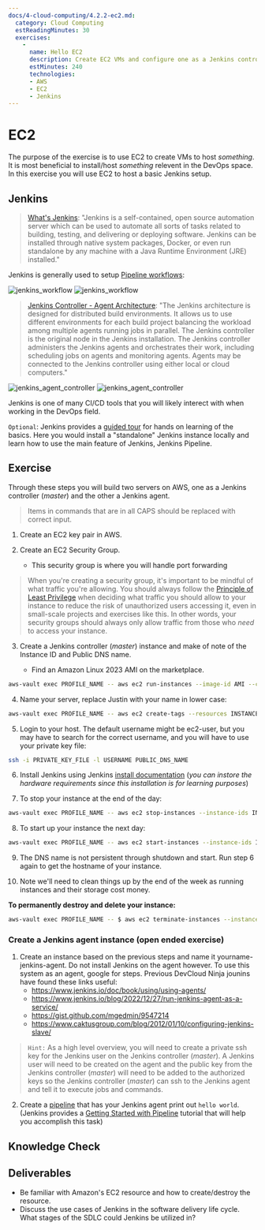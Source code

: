 ```yaml
---
docs/4-cloud-computing/4.2.2-ec2.md:
  category: Cloud Computing
  estReadingMinutes: 30
  exercises:
    -
      name: Hello EC2
      description: Create EC2 VMs and configure one as a Jenkins controller server and the other as a Jenkins agent registered to the server.
      estMinutes: 240
      technologies:
      - AWS
      - EC2
      - Jenkins
---
```


# EC2

The purpose of the exercise is to use EC2 to create VMs to host *something*. It is most beneficial to install/host *something* relevent in the DevOps space. In this exercise you will use EC2 to host a basic Jenkins setup.

## Jenkins

> [What's Jenkins](https://www.jenkins.io): "Jenkins is a self-contained, open source automation server which can be used to automate all sorts of tasks related to building, testing, and delivering or deploying software. Jenkins can be installed through native system packages, Docker, or even run standalone by any machine with a Java Runtime Environment (JRE) installed."

Jenkins is generally used to setup [Pipeline workflows](https://docs.cloudbees.com/docs/cloudbees-ci/latest/pipelines/):

![jenkins_workflow](./img4/cloudbees_jenkins_workflow.png ':class=dark-mode-img-center :alt= cluster image; dark mode')
![jenkins_workflow](./img4/cloudbees_jenkins_workflow.png ':class=light-mode-img-center :alt= cluster image; light mode')

> [Jenkins Controller - Agent Architecture](https://www.jenkins.io/doc/book/using/using-agents/): "The Jenkins architecture is designed for distributed build environments. It allows us to use different environments for each build project balancing the workload among multiple agents running jobs in parallel. The Jenkins controller is the original node in the Jenkins installation. The Jenkins controller administers the Jenkins agents and orchestrates their work, including scheduling jobs on agents and monitoring agents. Agents may be connected to the Jenkins controller using either local or cloud computers."

![jenkins_agent_controller](./img4/jenkins-agent-controller.png ':class=dark-mode-img-center :alt= cluster image; dark mode')
![jenkins_agent_controller](./img4/jenkins-agent-controller.png ':class=light-mode-img-center :alt= cluster image; light mode')

Jenkins is one of many CI/CD tools that you will likely interect with when working in the DevOps field.

`Optional`: Jenkins provides a [guided tour](https://www.jenkins.io/doc/pipeline/tour/getting-started/) for hands on learning of the basics. Here you would install a "standalone" Jenkins instance locally and learn how to use the main feature of Jenkins, Jenkins Pipeline.

## Exercise

Through these steps you will build two servers on AWS, one as a Jenkins controller (*master*) and the other a Jenkins agent.

> Items in commands that are in all CAPS should be replaced with correct input.

1. Create an EC2 key pair in AWS.

2. Create an EC2 Security Group.

   - This security group is where you will handle port forwarding

> When you're creating a security group, it's important to be mindful of what traffic you're allowing. You should always follow the [Principle of Least Privilege](https://www.paloaltonetworks.com/cyberpedia/what-is-the-principle-of-least-privilege) when deciding what traffic you should allow to your instance to reduce the risk of unauthorized users accessing it, even in small-scale projects and exercises like this. In other words, your security groups should always only allow traffic from those who *need* to access your instance.

3. Create a Jenkins controller (*master*) instance and make of note of the Instance ID and Public DNS name.

   - Find an Amazon Linux 2023 AMI on the marketplace.

```bash
aws-vault exec PROFILE_NAME -- aws ec2 run-instances --image-id AMI --count 1 --instance-type t2.micro --key-name KEY_PAIR_NAME --security-groups SECURITY_GROUP
```

4. Name your server, replace Justin with your name in lower case:

```bash
aws-vault exec PROFILE_NAME -- aws ec2 create-tags --resources INSTANCE_ID --tags "Key=Name,Value=justin-jenkins-controller"
```

5. Login to your host. The default username might be ec2-user, but you may have to search for the correct username, and you will have to use your private key file:

```bash
ssh -i PRIVATE_KEY_FILE -l USERNAME PUBLIC_DNS_NAME
```

6. Install Jenkins using Jenkins [install documentation](https://www.jenkins.io/doc/book/installing/linux/) (*you can instore the hardware requirements since this installation is for learning purposes*)

7. To stop your instance at the end of the day:

```bash
aws-vault exec PROFILE_NAME -- aws ec2 stop-instances --instance-ids INSTANCE_ID
```

8. To start up your instance the next day:

```bash
aws-vault exec PROFILE_NAME -- aws ec2 start-instances --instance-ids INSTANCE_ID
```

9. The DNS name is not persistent through shutdown and start. Run step 6 again to get the hostname of your instance.

10. Note we'll need to clean things up by the end of the week as running instances and their storage cost money.

**To permanently destroy and delete your instance:**

```bash
aws-vault exec PROFILE_NAME -- $ aws ec2 terminate-instances --instance-ids INSTANCE_ID
```

### Create a Jenkins agent instance (open ended exercise)

1. Create an instance based on the previous steps and name it yourname-jenkins-agent. Do not install Jenkins on the agent however. To use this system as an agent, google for steps. Previous DevCloud Ninja jounins have found these links useful:
   - <https://www.jenkins.io/doc/book/using/using-agents/>
   - <https://www.jenkins.io/blog/2022/12/27/run-jenkins-agent-as-a-service/>
   - <https://gist.github.com/mgedmin/9547214>
   - <https://www.caktusgroup.com/blog/2012/01/10/configuring-jenkins-slave/>
> `Hint:` As a high level overview, you will need to create a private ssh key for the Jenkins user on the Jenkins controller (*master*). A Jenkins user will need to be created on the agent and the public key from the Jenkins controller (*master*) will need to be added to the authorized keys so the Jenkins controller (*master*) can ssh to the Jenkins agent and tell it to execute jobs and commands.
2. Create a [pipeline](https://www.jenkins.io/doc/book/pipeline/) that has your Jenkins agent print out `hello world`. (Jenkins provides a [Getting Started with Pipeline](https://www.jenkins.io/doc/book/pipeline/getting-started/#through-the-classic-ui) tutorial that will help you accomplish this task)

## Knowledge Check

<div class="quizdown">
   <div id="chapter-4/4.2.2/ec2-and-jenkins-quiz.js"></div>
</div>

## Deliverables

- Be familiar with Amazon's EC2 resource and how to create/destroy the resource.
- Discuss the use cases of Jenkins in the software delivery life cycle. What stages of the SDLC could Jenkins be utilized in?
